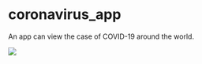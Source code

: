 # coronavirus_app

An app can view the case of COVID-19 around the world.

![](https://i.imgur.com/y3pMmt4.jpg)
